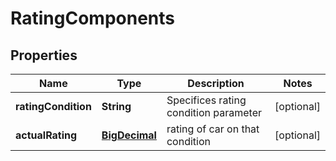 
# RatingComponents

## Properties
Name | Type | Description | Notes
------------ | ------------- | ------------- | -------------
**ratingCondition** | **String** | Specifices rating condition parameter |  [optional]
**actualRating** | [**BigDecimal**](BigDecimal.md) | rating of car on that condition |  [optional]



